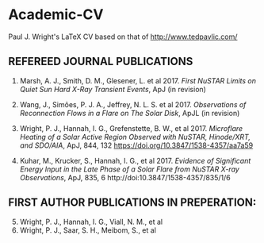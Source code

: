 # Academic-CV

Paul J. Wright's LaTeX CV based on that of http://www.tedpavlic.com/




## REFEREED JOURNAL PUBLICATIONS   

1. Marsh, A. J., Smith, D. M., Glesener, L. et al 2017. <i>First NuSTAR Limits on Quiet
Sun Hard X-Ray Transient Events</i>, ApJ (in revision)   

2. Wang, J., Simões, P. J. A., Jeffrey, N. L. S. et al 2017. <i>Observations of Reconnection
Flows in a Flare on The Solar Disk</i>, ApJL (in revision)   

3. Wright, P. J., Hannah, I. G., Grefenstette, B. W., et al 2017. <i>Microflare Heating of a
Solar Active Region Observed with NuSTAR, Hinode/XRT, and SDO/AIA</i>, ApJ, 844,
132 https://doi.org/10.3847/1538-4357/aa7a59

4. Kuhar, M., Krucker, S., Hannah, I. G., et al 2017. <i>Evidence of Significant Energy
Input in the Late Phase of a Solar Flare from NuSTAR X-ray Observations</i>, ApJ,
835, 6 http://doi:10.3847/1538-4357/835/1/6

## FIRST AUTHOR PUBLICATIONS IN PREPERATION:

5. Wright, P. J., Hannah, I. G., Viall, N. M., et al
6. Wright, P. J., Saar, S. H., Meibom, S., et al
